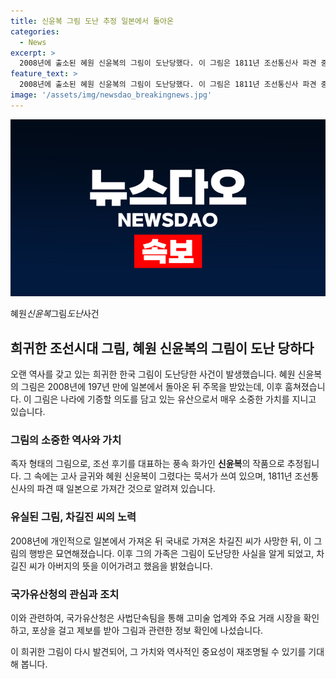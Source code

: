 ```yaml
---
title: 신윤복 그림 도난 추정 일본에서 돌아온
categories:
  - News
excerpt: >
  2008년에 출소된 혜원 신윤복의 그림이 도난당했다. 이 그림은 1811년 조선통신사 파견 중에 일본으로 가져간 후, 197년 만에 국내로 돌아왔다. 이 그림은 차길진 씨가 일본에서 사와 국내로 가져왔으나, 그 후 행방이 묘연해졌다. 이 그림은 명예를 위해 일본으로 가져가기를 원했던 아버지의 뜻을 지키지 못하게 되었다. 경찰과 국가유산청이 협력하여 그림의 행방을 찾고 있다.
feature_text: >
  2008년에 출소된 혜원 신윤복의 그림이 도난당했다. 이 그림은 1811년 조선통신사 파견 중에 일본으로 가져간 후, 197년 만에 국내로 돌아왔다. 이 그림은 차길진 씨가 일본에서 사와 국내로 가져왔으나, 그 후 행방이 묘연해졌다. 이 그림은 명예를 위해 일본으로 가져가기를 원했던 아버지의 뜻을 지키지 못하게 되었다. 경찰과 국가유산청이 협력하여 그림의 행방을 찾고 있다.
image: '/assets/img/newsdao_breakingnews.jpg'
---
```


<p><img src="/assets/img/newsdao_breakingnews.jpg" alt="implanttips 속보" /></p>

<p>혜원<em>신윤복</em>그림<em>도난</em>사건</p>

<h2>희귀한 조선시대 그림, 혜원 신윤복의 그림이 도난 당하다</h2>

<p>오랜 역사를 갖고 있는 희귀한 한국 그림이 도난당한 사건이 발생했습니다. 혜원 신윤복의 그림은 2008년에 197년 만에 일본에서 돌아온 뒤 주목을 받았는데, 이후 훔쳐졌습니다. 이 그림은 나라에 기증할 의도를 담고 있는 유산으로서 매우 소중한 가치를 지니고 있습니다. </p>

<h3>그림의 소중한 역사와 가치</h3>

<p>족자 형태의 그림으로, 조선 후기를 대표하는 풍속 화가인 <strong>신윤복</strong>의 작품으로 추정됩니다. 그 속에는 고사 글귀와 혜원 신윤복이 그렸다는 묵서가 쓰여 있으며, 1811년 조선통신사의 파견 때 일본으로 가져간 것으로 알려져 있습니다. </p>

<h3>유실된 그림, 차길진 씨의 노력</h3>

<p>2008년에 개인적으로 일본에서 가져온 뒤 국내로 가져온 차길진 씨가 사망한 뒤, 이 그림의 행방은 묘연해졌습니다. 이후 그의 가족은 그림이 도난당한 사실을 알게 되었고, 차길진 씨가 아버지의 뜻을 이어가려고 했음을 밝혔습니다.</p>

<h3>국가유산청의 관심과 조치</h3>

<p>이와 관련하여, 국가유산청은 사법단속팀을 통해 고미술 업계와 주요 거래 시장을 확인하고, 포상을 걸고 제보를 받아 그림과 관련한 정보 확인에 나섰습니다. </p>

<p>이 희귀한 그림이 다시 발견되어, 그 가치와 역사적인 중요성이 재조명될 수 있기를 기대해 봅니다.</p>

